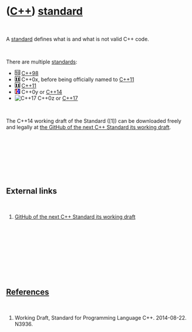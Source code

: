 



 

 

 

 

 

([C++](Cpp.md)) [standard](CppStandard.md)
============================================

 

A [standard](CppStandard.md) defines what is and what is not valid C++
code.

 

There are multiple [standards](CppStandard.md):

-   ![C++98](PicCpp98.png) [C++98](Cpp98.md)
-   ![C++0x](PicCpp11.png) C++0x, before being officially named to
    [C++11](Cpp11.md)
-   ![C++11](PicCpp11.png) [C++11](Cpp11.md)
-   ![C++14](PicCpp14.png) C++0y or [C++14](Cpp14.md)
-   ![C++17](PicCpp17.png) C++0z or [C++17](Cpp17.md)

 

The C++14 working draft of the Standard (\[1\]) can be downloaded freely
and legally at [the GitHub of the next C++ Standard its working
draft](https://github.com/cplusplus/draft).

 

 

 

 

External links
--------------

 

1.  [GitHub of the next C++ Standard its working
    draft](https://github.com/cplusplus/draft)

 

 

 

 

 

[References](CppReferences.md)
-------------------------------

 

1.  Working Draft, Standard for Programming Language C++.
    2014-08-22. N3936.

 

 

 

 

 





 



